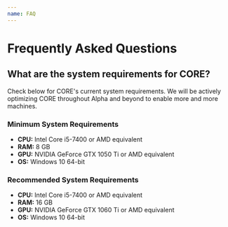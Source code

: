 ```yaml
---
name: FAQ
---
```


# Frequently Asked Questions

## What are the system requirements for CORE?

Check below for CORE's current system requirements. We will be actively optimizing CORE throughout Alpha and beyond to enable more and more machines.

### Minimum System Requirements

* **CPU:** Intel Core i5-7400 or AMD equivalent
* **RAM:** 8 GB
* **GPU:** NVIDIA GeForce GTX 1050 Ti or AMD equivalent
* **OS:** Windows 10 64-bit

### Recommended System Requirements

* **CPU:** Intel Core i5-7400 or AMD equivalent
* **RAM:** 16 GB
* **GPU:** NVIDIA GeForce GTX 1060 Ti or AMD equivalent
* **OS:** Windows 10 64-bit
